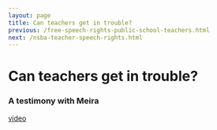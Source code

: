 ```yaml
---
layout: page
title: Can teachers get in trouble?
previous: /free-speech-rights-public-school-teachers.html
next: /nsba-teacher-speech-rights.html
---
```


Can teachers get in trouble?
================
### A testimony with Meira

[video](https://youtu.be/QiWww9FBrIM)
